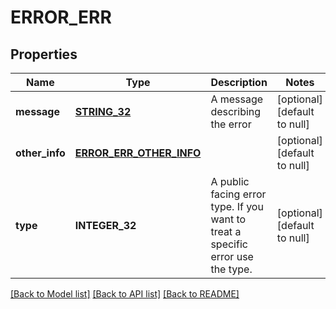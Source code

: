 # ERROR_ERR

## Properties
Name | Type | Description | Notes
------------ | ------------- | ------------- | -------------
**message** | [**STRING_32**](STRING_32.md) | A message describing the error | [optional] [default to null]
**other_info** | [**ERROR_ERR_OTHER_INFO**](Error_Err_other_info.md) |  | [optional] [default to null]
**type** | **INTEGER_32** | A public facing error type. If you want to treat a specific error use the type. | [optional] [default to null]

[[Back to Model list]](../README.md#documentation-for-models) [[Back to API list]](../README.md#documentation-for-api-endpoints) [[Back to README]](../README.md)


